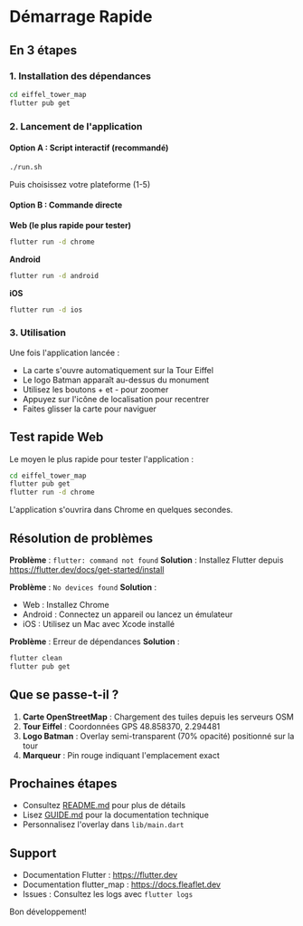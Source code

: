 # Démarrage Rapide

## En 3 étapes

### 1. Installation des dépendances
```bash
cd eiffel_tower_map
flutter pub get
```

### 2. Lancement de l'application

#### Option A : Script interactif (recommandé)
```bash
./run.sh
```
Puis choisissez votre plateforme (1-5)

#### Option B : Commande directe

**Web (le plus rapide pour tester)**
```bash
flutter run -d chrome
```

**Android**
```bash
flutter run -d android
```

**iOS**
```bash
flutter run -d ios
```

### 3. Utilisation

Une fois l'application lancée :
- La carte s'ouvre automatiquement sur la Tour Eiffel
- Le logo Batman apparaît au-dessus du monument
- Utilisez les boutons + et - pour zoomer
- Appuyez sur l'icône de localisation pour recentrer
- Faites glisser la carte pour naviguer

## Test rapide Web

Le moyen le plus rapide pour tester l'application :

```bash
cd eiffel_tower_map
flutter pub get
flutter run -d chrome
```

L'application s'ouvrira dans Chrome en quelques secondes.

## Résolution de problèmes

**Problème** : `flutter: command not found`
**Solution** : Installez Flutter depuis https://flutter.dev/docs/get-started/install

**Problème** : `No devices found`
**Solution** :
- Web : Installez Chrome
- Android : Connectez un appareil ou lancez un émulateur
- iOS : Utilisez un Mac avec Xcode installé

**Problème** : Erreur de dépendances
**Solution** :
```bash
flutter clean
flutter pub get
```

## Que se passe-t-il ?

1. **Carte OpenStreetMap** : Chargement des tuiles depuis les serveurs OSM
2. **Tour Eiffel** : Coordonnées GPS 48.858370, 2.294481
3. **Logo Batman** : Overlay semi-transparent (70% opacité) positionné sur la tour
4. **Marqueur** : Pin rouge indiquant l'emplacement exact

## Prochaines étapes

- Consultez [README.md](README.md) pour plus de détails
- Lisez [GUIDE.md](GUIDE.md) pour la documentation technique
- Personnalisez l'overlay dans `lib/main.dart`

## Support

- Documentation Flutter : https://flutter.dev
- Documentation flutter_map : https://docs.fleaflet.dev
- Issues : Consultez les logs avec `flutter logs`

Bon développement!
